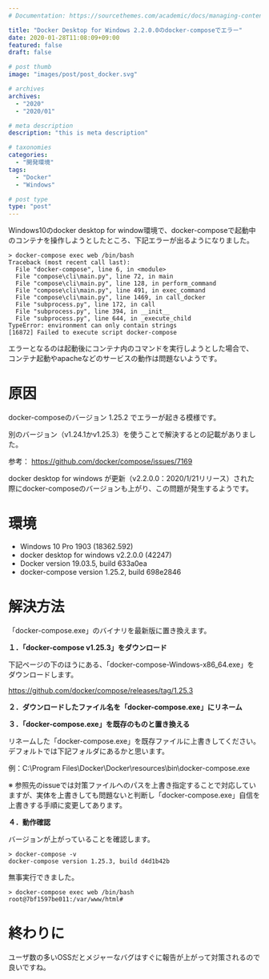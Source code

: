 ```yaml
---
# Documentation: https://sourcethemes.com/academic/docs/managing-content/

title: "Docker Desktop for Windows 2.2.0.0のdocker-composeでエラー"
date: 2020-01-28T11:08:09+09:00
featured: false
draft: false

# post thumb
image: "images/post/post_docker.svg"

# archives
archives:
  - "2020"
  - "2020/01"

# meta description
description: "this is meta description"

# taxonomies
categories:
  - "開発環境"
tags:
  - "Docker"
  - "Windows"

# post type
type: "post"
---
```


Windows10のdocker desktop for window環境で、docker-composeで起動中のコンテナを操作しようとしたところ、下記エラーが出るようになりました。

```
> docker-compose exec web /bin/bash
Traceback (most recent call last):
  File "docker-compose", line 6, in <module>
  File "compose\cli\main.py", line 72, in main
  File "compose\cli\main.py", line 128, in perform_command
  File "compose\cli\main.py", line 491, in exec_command
  File "compose\cli\main.py", line 1469, in call_docker
  File "subprocess.py", line 172, in call
  File "subprocess.py", line 394, in __init__
  File "subprocess.py", line 644, in _execute_child
TypeError: environment can only contain strings
[16872] Failed to execute script docker-compose
```

エラーとなるのは起動後にコンテナ内のコマンドを実行しようとした場合で、  
コンテナ起動やapacheなどのサービスの動作は問題ないようです。

# 原因

docker-composeのバージョン 1.25.2 でエラーが起きる模様です。

別のバージョン（v1.24.1かv1.25.3）を使うことで解決するとの記載がありました。

参考： https://github.com/docker/compose/issues/7169

docker desktop for windows が更新（v2.2.0.0：2020/1/21リリース）された際にdocker-composeのバージョンも上がり、この問題が発生するようです。


# 環境

- Windows 10 Pro 1903 (18362.592)
- docker desktop for windows v2.2.0.0 (42247)
- Docker version 19.03.5, build 633a0ea
- docker-compose version 1.25.2, build 698e2846


# 解決方法

「docker-compose.exe」のバイナリを最新版に置き換えます。

<b>１．「docker-compose v1.25.3」をダウンロード</b>

下記ページの下のほうにある、「docker-compose-Windows-x86_64.exe」をダウンロードします。

https://github.com/docker/compose/releases/tag/1.25.3

<b>２．ダウンロードしたファイル名を「docker-compose.exe」にリネーム</b>

<b>３．「docker-compose.exe」を既存のものと置き換える</b>

リネームした「docker-compose.exe」を既存ファイルに上書きしてください。  
デフォルトでは下記フォルダにあるかと思います。

例：C:\Program Files\Docker\Docker\resources\bin\docker-compose.exe

※ 参照先のissueでは対策ファイルへのパスを上書き指定することで対応していますが、実体を上書きしても問題ないと判断し「docker-compose.exe」自信を上書きする手順に変更してあります。

<b>４．動作確認</b>

バージョンが上がっていることを確認します。

```
> docker-compose -v
docker-compose version 1.25.3, build d4d1b42b
```

無事実行できました。

```
> docker-compose exec web /bin/bash
root@7bf1597be011:/var/www/html# 
```

# 終わりに

ユーザ数の多いOSSだとメジャーなバグはすぐに報告が上がって対策されるので良いですね。

